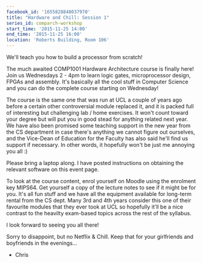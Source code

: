 ```yaml
---
facebook_id: '1655828848037970'
title: "Hardware and Chill: Session 1"
series_id: comparch-workshop
start_time: '2015-11-25 14:00'
end_time: '2015-11-25 16:00'
location: 'Roberts Building, Room 106'
---
```


We'll teach you how to build a processor from scratch!

The much awaited COMP1001 Hardware Architecture course is finally here! Join us Wednesdays 2 - 4pm to learn logic gates, microprocessor design, FPGAs and assembly. It's basically all the cool stuff in Computer Science and you can do the complete course starting on Wednesday!

The course is the same one that was run at UCL a couple of years ago before a certain other controversial module replaced it, and it is packed full of interesting but challenging lab / home exercises. It won't count toward your degree but will put you in good stead for anything related next year. We have also been promised some teaching support in the new year from the CS department in case there's anything we cannot figure out ourselves, and the Vice-Dean of Education for the Faculty has also said he'll find us support if necessary.
In other words, it hopefully won't be just me annoying you all :)

Please bring a laptop along. I have posted instructions on obtaining the relevant software on this event page.

To look at the course content, enrol yourself on Moodle using the enrolment key MIPS64. Get yourself a copy of the lecture notes to see if it might be for you. It's all fun stuff and we have all the equipment available for long-term rental from the CS dept. Many 3rd and 4th years consider this one of their favourite modules that they ever took at UCL so hopefully it'll be a nice contrast to the heavilty exam-based topics across the rest of the syllabus.

I look forward to seeing you all there!

Sorry to disappoint, but no Netflix & Chill. Keep that for your girlfriends and boyfriends in the evenings...

- Chris
